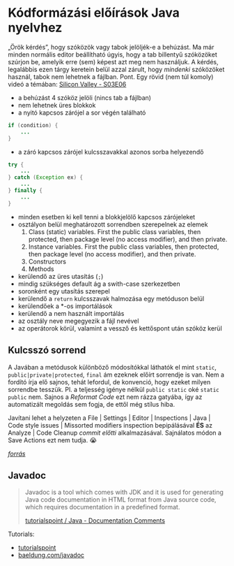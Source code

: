 # Kódformázási előírások Java nyelvhez

„Örök kérdés”, hogy szóközök vagy tabok jelöljék-e a behúzást. Ma már minden normális editor beállítható úgyis, hogy a tab billentyű szóközöket szúrjon be, amelyik erre (sem) képest azt meg nem használjuk. A kérdés, legalábbis ezen tárgy keretein belül azzal zárult, hogy _mindenki_ szóközöket használ, tabok nem lehetnek a fájlban. Pont.
Egy rövid (nem túl komoly) videó a témában: [Silicon Valley - S03E06](https://youtu.be/SsoOG6ZeyUI)

- a behúzást 4 szóköz jelöli (nincs tab a fájlban)
- nem lehetnek üres blokkok
- a nyitó kapcsos zárójel a sor végén található
``` java
if (condition) {
    ...
}
```
- a záró kapcsos zárójel kulcsszavakkal azonos sorba helyezendő
``` java
try {
    ...
} catch (Exception ex) {
    ...
} finally {
    ...
}
```
- minden esetben ki kell tenni a blokkjelölő kapcsos zárójeleket
- osztályon belül meghatározott sorrendben szerepelnek az elemek
    1. Class (static) variables. First the public class variables, then protected, then package level (no access modifier), and then private.
    2. Instance variables. First the public class variables, then protected, then package level (no access modifier), and then private.
    3. Constructors
    4. Methods
- kerülendő az üres utasítás (`;`)
- mindig szükséges default ág a swith-case szerkezetben
- soronként egy utasítás szerepel
- kerülendő a `return` kulcsszavak halmozása egy metóduson belül
- kerülendőek a \*-os importálások
- kerülendő a nem használt importálás
- az osztály neve megegyezik a fájl nevével
- az operátorok körül, valamint a vessző és kettőspont után szóköz kerül


## Kulcsszó sorrend

A Javában a metódusok különböző módosítókkal láthatók el mint `static`, `public|private|protected`, `final` ám ezeknek előírt sorrendje is van. Nem a fordító írja elő sajnos, tehát lefordul, de konvenció, hogy ezeket milyen sorrendbe tesszük. Pl. a teljesség igénye nélkül  `public static` oké `static public` nem.
Sajnos a _Reformat Code_ ezt nem rázza gatyába, így az automatizált megoldás sem fogja, de ettől még stílus hiba.

Javítani lehet a helyzeten a File | Settings | Editor | Inspections | Java | Code style issues | Missorted modifiers inspection bepipálásával **ÉS** az Analyze | Code Cleanup _commit előtti_ alkalmazásával. Sajnálatos módon a Save Actions ezt nem tudja. :sob:

[_forrás_](https://stackoverflow.com/a/31203757/4737417)

## Javadoc

> Javadoc is a tool which comes with JDK and it is used for generating Java code documentation in HTML format from Java source code, which requires documentation in a predefined format.
>
> [tutorialspoint / Java - Documentation Comments](https://www.tutorialspoint.com/java/java_documentation.htm)

Tutorials:

- [tutorialspoint](https://www.tutorialspoint.com/java/java_documentation.htm)
- [baeldung.com/javadoc](https://www.baeldung.com/javadoc)